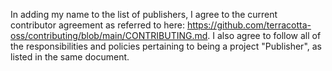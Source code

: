 In adding my name to the list of publishers, I agree to the current contributor agreement 
as referred to here: https://github.com/terracotta-oss/contributing/blob/main/CONTRIBUTING.md.
I also agree to follow all of the responsibilities and policies pertaining to being a project
"Publisher", as listed in the same document.
